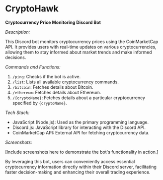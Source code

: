 # CryptoHawk 
**Cryptocurrency Price Monitoring Discord Bot**

*Description:*

This Discord bot monitors cryptocurrency prices using the CoinMarketCap API. It provides users with real-time updates on various cryptocurrencies, allowing them to stay informed about market trends and make informed decisions.

*Commands and Functions:*

1. `/ping`: Checks if the bot is active.
2. `/list`: Lists all available cryptocurrency commands.
3. `/bitcoin`: Fetches details about Bitcoin.
4. `/ethereum`: Fetches details about Ethereum.
5. `/{cryptoName}`: Fetches details about a particular cryptocurrency specified by `{cryptoName}`.

*Tech Stack:*

- JavaScript (Node.js): Used as the primary programming language.
- Discord.js: JavaScript library for interacting with the Discord API.
- CoinMarketCap API: External API for fetching cryptocurrency data.

*Screenshots:*

[Include screenshots here to demonstrate the bot's functionality in action.]

By leveraging this bot, users can conveniently access essential cryptocurrency information directly within their Discord server, facilitating faster decision-making and enhancing their overall trading experience.

